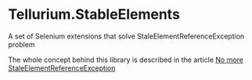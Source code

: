 # Tellurium.StableElements
A set of Selenium extensions that solve  StaleElementReferenceException problem

The whole concept behind this library is described in the article [No more StaleElementReferenceException](https://cezarypiatek.github.io/post/no-more-staleelementreferenceexception/)
